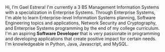 Hi, I’m Gael Estrera! I'm currently a 3 BS Management Information Systems with a specialization in Enterprise Systems.
Through Enterprise Systems, I'm able to learn Enterprise-level Information Systems planning, Software Engineering topics and applications, Network Security and Cryptography, and Enterprise Systems programming by the end of my college curriculum. I'm an aspiring <b> Software Developer </b> that is very passionate in programming and developing applications that create positive impact for certain needs.
I'm knowledgeable in Python, Java, Javascript, and MySQL. 


<!---
Decoretum/Decoretum is a ✨ special ✨ repository because its `README.md` (this file) appears on your GitHub profile.
You can click the Preview link to take a look at your changes.
--->
